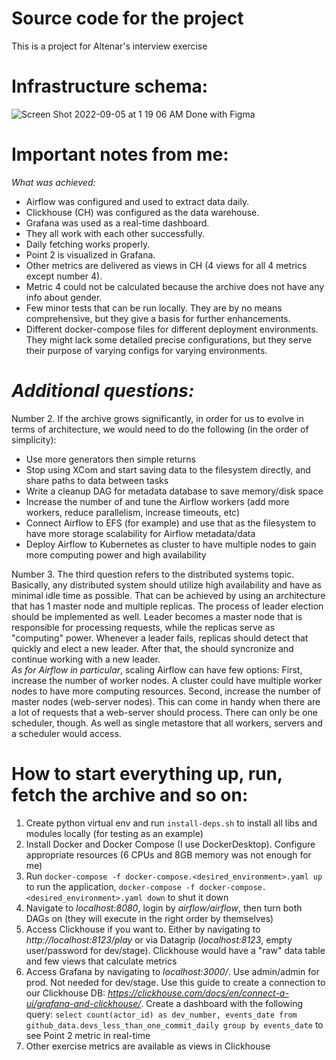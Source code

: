 # Source code for the project

This is a project for Altenar's interview exercise

# Infrastructure schema: 

![Screen Shot 2022-09-05 at 1 19 06 AM](https://user-images.githubusercontent.com/49573287/188335583-495f8749-a1e9-424f-b0d4-7bd9e9d34fd9.png)
Done with Figma

# Important notes from me:

_What was achieved:_
- Airflow was configured and used to extract data daily.
- Clickhouse (CH) was configured as the data warehouse.
- Grafana was used as a real-time dashboard.
- They all work with each other successfully.
- Daily fetching works properly.
- Point 2 is visualized in Grafana.
- Other metrics are delivered as views in CH (4 views for all 4 metrics except number 4).
- Metric 4 could not be calculated because the archive does not have any info about gender.
- Few minor tests that can be run locally. They are by no means comprehensive, but they give a basis for further enhancements.
- Different docker-compose files for different deployment environments. They might lack some detailed precise configurations, but they serve their purpose of varying configs for varying environments.

# _Additional questions:_

Number 2. If the archive grows significantly, in order for us to evolve in terms of architecture, we would need to do the following (in the order of simplicity):
  - Use more generators then simple returns
  - Stop using XCom and start saving data to the filesystem directly, and share paths to data between tasks
  - Write a cleanup DAG for metadata database to save memory/disk space
  - Increase the number of and tune the Airflow workers (add more workers, reduce parallelism, increase timeouts, etc)
  - Connect Airflow to EFS (for example) and use that as the filesystem to have more storage scalability for Airflow metadata/data
  - Deploy Airflow to Kubernetes as cluster to have multiple nodes to gain more computing power and high availability

Number 3. The third question refers to the distributed systems topic. Basically, any distributed system should utilize high availability and have as minimal idle time as possible. That can be achieved by using an architecture that has 1 master node and multiple replicas. The process of leader election should be implemented as well. Leader becomes a master node that is responsible for processing requests, while the replicas serve as "computing" power. Whenever a leader fails, replicas should detect that quickly and elect a new leader. After that, the should syncronize and continue working with a new leader. <br>
_As for Airflow in particular_, scaling Airflow can have few options:
First, increase the number of worker nodes. A cluster could have multiple worker nodes to have more computing resources.
Second, increase the number of master nodes (web-server nodes). This can come in handy when there are a lot of requests that a web-server should process.
There can only be one scheduler, though. As well as single metastore that all workers, servers and a scheduler would access.

# How to start everything up, run, fetch the archive and so on:

1. Create python virtual env and run `install-deps.sh` to install all libs and modules locally (for testing as an example)
2. Install Docker and Docker Compose (I use DockerDesktop). Configure appropriate resources (6 CPUs and 8GB memory was not enough for me)
3. Run `docker-compose -f docker-compose.<desired_environment>.yaml up` to run the application, `docker-compose -f docker-compose.<desired_environment>.yaml down` to shut it down
4. Navigate to *localhost:8080*, login by *airflow/airflow*, then turn both DAGs on (they will execute in the right order by themselves)
5. Access Clickhouse if you want to. Either by navigating to *http://localhost:8123/play* or via Datagrip (*localhost:8123*, empty user/password for dev/stage). Clickhouse would have a "raw" data table and few views that calculate metrics
6. Access Grafana by navigating to *localhost:3000/*. Use admin/admin for prod. Not needed for dev/stage. Use this guide to create a connection to our Clickhouse DB: _https://clickhouse.com/docs/en/connect-a-ui/grafana-and-clickhouse/_. Create a dashboard with the following query:
`select count(actor_id) as dev_number, events_date from github_data.devs_less_than_one_commit_daily
group by events_date` to see Point 2 metric in real-time
7. Other exercise metrics are available as views in Clickhouse

